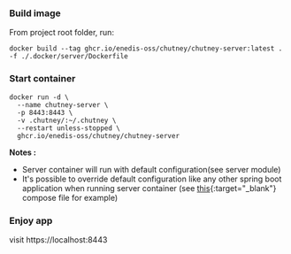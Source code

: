 <!--
  ~ SPDX-FileCopyrightText: 2017-2024 Enedis
  ~
  ~ SPDX-License-Identifier: Apache-2.0
  ~
  -->
### Build image

From project root folder, run:

```shell
docker build --tag ghcr.io/enedis-oss/chutney/chutney-server:latest . -f ./.docker/server/Dockerfile
```
### Start container

```shell
docker run -d \
  --name chutney-server \
  -p 8443:8443 \
  -v .chutney/:~/.chutney \
  --restart unless-stopped \
  ghcr.io/enedis-oss/chutney/chutney-server

```

**Notes :**

* Server container will run with default configuration(see server module)
* It's possible to override default configuration like any other spring boot application when running server container (see [this](https://github.com/Enedis-OSS/chutney/blob/main/example/.docker/dev-docker-compose-demo.yml){:target="_blank"} compose file for example)

### Enjoy app

visit https://localhost:8443
```
